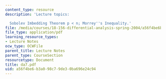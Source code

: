 ```yaml
---
content_type: resource
description: 'Lecture topics:

  Sobolev Imbedding Theorem p < n; Morrey''s Inequality.'
file: /media/courses/18-156-differential-analysis-spring-2004/a56f4be6b3a098c79de30ba696e24c94_da7.pdf
file_type: application/pdf
learning_resource_types:
- Lecture Notes
ocw_type: OCWFile
parent_title: Lecture Notes
parent_type: CourseSection
resourcetype: Document
title: da7.pdf
uid: a56f4be6-b3a0-98c7-9de3-0ba696e24c94
---
```

